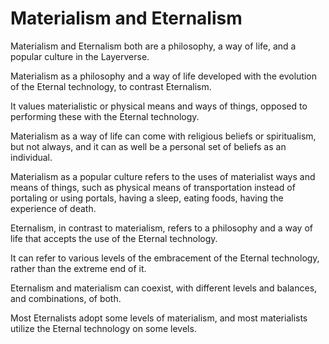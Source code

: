 # Materialism and Eternalism

Materialism and Eternalism both are a philosophy, a way of life, and a popular culture in the Layerverse.

Materialism as a philosophy and a way of life developed with the evolution of the Eternal technology, to contrast Eternalism.

It values materialistic or physical means and ways of things, opposed to performing these with the Eternal technology.

Materialism as a way of life can come with religious beliefs or spiritualism, but not always, and it can as well be a personal set of beliefs as an individual.

Materialism as a popular culture refers to the uses of materialist ways and means of things, such as physical means of transportation instead of portaling or using portals, having a sleep, eating foods, having the experience of death.

Eternalism, in contrast to materialism, refers to a philosophy and a way of life that accepts the use of the Eternal technology.

It can refer to various levels of the embracement of the Eternal technology, rather than the extreme end of it.

Eternalism and materialism can coexist, with different levels and balances, and combinations, of both.

Most Eternalists adopt some levels of materialism, and most materialists utilize the Eternal technology on some levels.